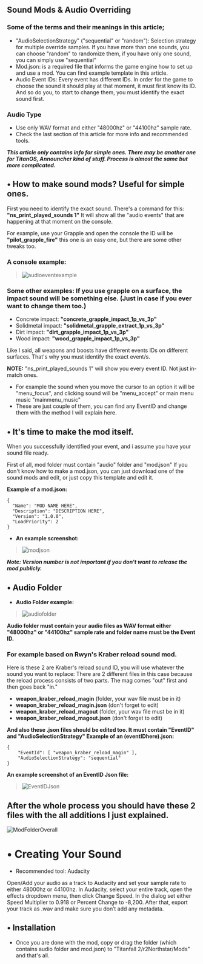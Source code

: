 ## **Sound Mods & Audio Overriding**
### Some of the terms and their meanings in this article;
* "AudioSelectionStrategy" ("sequential" or "random"): Selection strategy for multiple override samples.
If you have more than one sounds, you can choose "random" to randomize them, if you have only one sound, you can simply use "sequential"
* Mod.json: is a required file that informs the game engine how to set up and use a mod. You can find example template in this article.
* Audio Event IDs: Every event has different IDs.
In order for the game to choose the sound it should play at that moment, it must first know its ID.
And so do you, to start to change them, you must identify the exact sound first.

### Audio Type
* Use only WAV format and either "48000hz" or "44100hz" sample rate. 
* Check the last section of this article for more info and recommended tools.

***This article only contains info for simple ones. There may be another one for TitanOS, Announcher kind of stuff. Process is almost the same but more complicated.***

## • How to make sound mods? Useful for simple ones. 

First you need to identify the exact sound. There's a command for this: **"ns_print_played_sounds 1"**
It will show all the "audio events" that are happening at that moment on the console. 

For example, use your Grapple and open the console the ID will be **"pilot_grapple_fire"** this one is an easy one, but there are some other tweaks too.
### A console example:
> ![audioeventexample](https://raw.githubusercontent.com/rwynx/audio-overriding-northstar/main/Images/audioeventeample.png)

### Some other examples: If you use grapple on a surface, the impact sound will be something else. (Just in case if you ever want to change them too.)
* Concrete impact: **"concrete_grapple_impact_1p_vs_3p"**
* Solidmetal impact: **"solidmetal_grapple_extract_1p_vs_3p"**
* Dirt impact: **"dirt_grapple_impact_1p_vs_3p"**
* Wood impact: **"wood_grapple_impact_1p_vs_3p"**

Like I said, all weapons and boosts have different events IDs on different surfaces.
That's why you must identify the exact event/s.

**NOTE:** "ns_print_played_sounds 1" will show you every event ID. Not just in-match ones.
* For example the sound when you move the cursor to an option it will be "menu_focus", and clicking sound will be "menu_accept" or main menu music "mainmenu_music"
* These are just couple of them, you can find any EventID and change them with the method I will explain here.

## • It's time to make the mod itself.
When you successfully identified your event, and i assume you have your sound file ready.

First of all, mod folder must contain "audio" folder and "mod.json"
If you don't know how to make a mod.json, you can just download one of the sound mods and edit, or just copy this template and edit it.

**Example of a mod.json:**
```
{
  "Name": "MOD NAME HERE",
  "Description": "DESCRIPTION HERE",
  "Version": "1.0.0",
  "LoadPriority": 2
}
```

* **An example screenshot:**
>![modjson](https://raw.githubusercontent.com/rwynx/audio-overriding-northstar/main/Images/mod.json.png)

***Note: Version number is not important if you don't want to release the mod publicly.***

## • Audio Folder
* **Audio Folder example:**
>![audiofolder](https://raw.githubusercontent.com/rwynx/audio-overriding-northstar/main/Images/folderexample.png)

**Audio folder must contain your audio files as WAV format either "48000hz" or "44100hz" sample rate and folder name must be the Event ID.**

### **For example based on Rwyn's Kraber reload sound mod.**
 Here is these 2 are Kraber's reload sound ID, you will use whatever the sound you want to replace:
 There are 2 different files in this case because the reload process consists of two parts. The mag comes "out" first and then goes back "in."
 
* **weapon_kraber_reload_magin** (folder, your wav file must be in it)
* **weapon_kraber_reload_magin.json** (don't forget to edit)
* **weapon_kraber_reload_magout** (folder, your wav file must be in it)
* **weapon_kraber_reload_magout.json** (don't forget to edit)

**And also these .json files should be edited too. It must contain "EventID" and "AudioSelectionStrategy"
Example of an (eventIDhere).json:**
```
{
	"EventId": [ "weapon_kraber_reload_magin" ],
	"AudioSelectionStrategy": "sequential"
}
```

**An example screenshot of an EventID Json file:**
>![EventIDJson](https://raw.githubusercontent.com/rwynx/audio-overriding-northstar/main/Images/eventmodjsonexample.png)


## **After the whole process you should have these 2 files with the all additions I just explained.**
![ModFolderOverall](https://raw.githubusercontent.com/rwynx/audio-overriding-northstar/main/Images/ModFolderOverall.png)

# • Creating Your Sound
* Recommended tool: Audacity

Open/Add your audio as a track to Audacity and set your sample rate to either 48000hz or 44100hz. In Audacity, select your entire track, open the effects dropdown menu, then click Change Speed. In the dialog set either Speed Multiplier to 0.918 or Percent Change to -8,200. After that, export your track as .wav and make sure you don’t add any metadata.

## • Installation 
* Once you are done with the mod, copy or drag the folder (which contains audio folder and mod.json) to "Titanfall 2/r2Northstar/Mods" and that's all.
